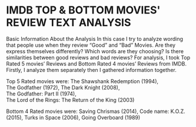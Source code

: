 # IMDB TOP & BOTTOM MOVIES' REVIEW TEXT ANALYSIS

Basic Information About the Analysis
In this case I try to analyze wording that people use when they review “Good” and “Bad” Movies. Are they express themselves
differently? Which words are they choosing? Is there similarities between good reviews and bad reviews? For analysis, I took Top Rated 5 movies’ Reviews and Bottom Rated 4 movies’ Reviews from IMDB. Firstly, I analyze them separately then I gathered information together.  

Top 5 Rated movies were:
The Shawshank Redemption (1994),   
The Godfather (1972), 
The Dark Knight (2008),   
The Godfather: Part II (1974),  
The Lord of the Rings: The Return of the King (2003)

Bottom 4 Rated movies were:
Saving Chrismas (2014), 
Code name: K.O.Z. (2015), 
Turks in Space (2006), 
Going Overboard (1989)
